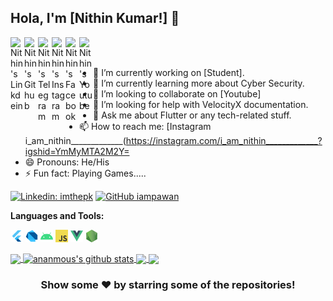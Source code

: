 ## Hola, I'm [Nithin Kumar!] 👋

</a>
<a href="">
  <img align="left" alt="Nithin's Linkdein" width="22px" src="https://cdn.jsdelivr.net/npm/simple-icons@v3/icons/linkedin.svg" />
</a>
<a href="https://github.com/nithin644">
  <img align="left" alt="Nithin's Github" width="22px" src="https://cdn.jsdelivr.net/npm/simple-icons@v3/icons/github.svg" />
</a>
<a href="https://t.me/">
  <img align="left" alt="Nithin's Telegram" width="22px" src="https://cdn.jsdelivr.net/npm/simple-icons@v3/icons/telegram.svg" />
</a>
<a href="https://instagram.com/i_am_nithin_____________/">
  <img align="left" alt="Nithin's Instagram" width="22px" src="https://cdn.jsdelivr.net/npm/simple-icons@v3/icons/instagram.svg" />
</a>
<a href="https://www.facebook.com/">
  <img align="left" alt="Nithin's Facebook" width="22px" src="https://cdn.jsdelivr.net/npm/simple-icons@v3/icons/facebook.svg" />
</a>
<a href="https://www.youtube.com/">
  <img align="left" alt="Nithin's Youtube" width="22px" src="https://cdn.jsdelivr.net/npm/simple-icons@v3/icons/youtube.svg" />
</a>

<br/>
<br/>


- 🔭 I’m currently working on [Student].
- 🌱 I’m currently learning more about Cyber Security.
- 👯 I’m looking to collaborate on [Youtube]
- 🤔 I’m looking for help with VelocityX documentation.
- 💬 Ask me about Flutter or any tech-related stuff.
- 📫 How to reach me: [Instagram i_am_nithin_____________(https://instagram.com/i_am_nithin_____________?igshid=YmMyMTA2M2Y=
- 😄 Pronouns: He/His
- ⚡ Fun fact: Playing Games.....

[![Linkedin: imthepk](https://img.shields.io/badge/-imthepk-blue?style=flat-square&logo=Linkedin&logoColor=white&link=https://www.linkedin.com//)](/)
[![GitHub iampawan](https://img.shields.io/github/followers/nithin644?label=follow&style=social)](https://github.com/nithin644)


**Languages and Tools:**  

<code><img height="20" src="https://raw.githubusercontent.com/github/explore/80688e429a7d4ef2fca1e82350fe8e3517d3494d/topics/flutter/flutter.png"></code>
<code><img height="20" src="https://raw.githubusercontent.com/github/explore/80688e429a7d4ef2fca1e82350fe8e3517d3494d/topics/dart/dart.png"></code>
<code><img height="20" src="https://raw.githubusercontent.com/github/explore/80688e429a7d4ef2fca1e82350fe8e3517d3494d/topics/android/android.png"></code>
<code><img height="20" src="https://raw.githubusercontent.com/github/explore/80688e429a7d4ef2fca1e82350fe8e3517d3494d/topics/javascript/javascript.png"></code>
<code><img height="20" src="https://raw.githubusercontent.com/github/explore/80688e429a7d4ef2fca1e82350fe8e3517d3494d/topics/vue/vue.png"></code>
<code><img height="20" src="https://raw.githubusercontent.com/github/explore/80688e429a7d4ef2fca1e82350fe8e3517d3494d/topics/nodejs/nodejs.png"></code>    

<a href="https://github.com/nithin644">
  <img align="center" src="https://github-readme-stats.vercel.app/api/top-langs/?username=nithin644&theme=light&hide_langs_below=1" />
</a>
<a href="https://github.com/nithin644">
 <img align="center" src="https://github-readme-stats.vercel.app/api?username=nithin644&show_icons=true&theme=light&line_height=27" alt="ananmous's github stats"/>
</a>
<a href="https://github.com/nithin644/FlutterExampleApps">
  <img align="center" src="https://github-readme-stats.vercel.app/api/pin/?username=iampawan&repo=FlutterExampleApps&theme=light" />

</a>
<a href="https://github.com/nithin644/VelocityX">
 <img align="center" src="https://github-readme-stats.vercel.app/api/pin/?username=iampawan&repo=VelocityX&theme=light" />
</a>

<div align="center">

### Show some ❤️ by starring some of the repositories!

</div>

